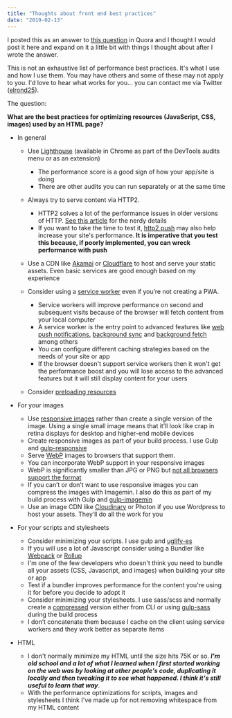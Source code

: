 ```yaml
---
title: "Thoughts about front end best practices"
date: "2019-02-13"
---
```


I posted this as an answer to [this question](https://www.quora.com/What-are-the-best-practices-for-optimizing-resources-JavaScript-CSS-images-used-by-an-HTML-page/) in Quora and I thought I would post it here and expand on it a little bit with things I thought about after I wrote the answer.

This is not an exhaustive list of performance best practices. It's what I use and how I use them. You may have others and some of these may not apply to you. I'd love to hear what works for you... you can contact me via Twitter ([elrond25](https://twitter.com/elrond25)).

The question:

**What are the best practices for optimizing resources (JavaScript, CSS, images) used by an HTML page?**

- In general
    
    - Use [Lighthouse](https://developers.google.com/web/tools/lighthouse/) (available in Chrome as part of the DevTools audits menu or as an extension)
        
        - The performance score is a good sign of how your app/site is doing
        - There are other audits you can run separately or at the same time
    - Always try to serve content via HTTP2.
        
        - HTTP2 solves a lot of the performance issues in older versions of HTTP. [See this article](https://medium.com/@factoryhr/http-2-the-difference-between-http-1-1-benefits-and-how-to-use-it-38094fa0e95b) for the nerdy details
        - If you want to take the time to test it, [http2 push](https://www.smashingmagazine.com/2017/04/guide-http2-server-push/) may also help increase your site's performance. **It is imperative that you test this because, if poorly implemented, you can wreck performance with push**
    - Use a CDN like [Akamai](https://www.akamai.com/) or [Cloudflare](https://www.cloudflare.com/) to host and serve your static assets. Even basic services are good enough based on my experience
    - Consider using a [service worker](https://developers.google.com/web/fundamentals/primers/service-workers/) even if you’re not creating a PWA.
        
        - Service workers will improve performance on second and subsequent visits because of the browser will fetch content from your local computer
        - A service worker is the entry point to advanced features like [web push notifications](https://web-push-book.gauntface.com/), [background sync](https://developers.google.com/web/updates/2015/12/background-sync) and [background fetch](https://developers.google.com/web/updates/2018/12/background-fetch) among others
        - You can configure different caching strategies based on the needs of your site or app
        - If the browser doesn't support service workers then it won't get the performance boost and you will lose access to the advanced features but it will still display content for your users
    - Consider [preloading resources](https://developers.google.com/web/updates/2016/03/link-rel-preload)
- For your images
    
    - Use [responsive images](https://developer.mozilla.org/en-US/docs/Learn/HTML/Multimedia_and_embedding/Responsive_images) rather than create a single version of the image. Using a single small image means that it’ll look like crap in retina displays for desktop and higher-end mobile devices
    - Create responsive images as part of your build process. I use Gulp and [gulp-responsive](https://www.npmjs.com/package/gulp-responsive)
    - Serve [WebP](https://developers.google.com/speed/webp/) images to browsers that support them.
    - You can incorporate WebP support in your responsive images
    - WebP is significantly smaller than JPG or PNG but [not all browsers support the format](https://caniuse.com/#search=webp)
    - If you can’t or don’t want to use responsive images you can compress the images with Imagemin. I also do this as part of my build process with Gulp and [gulp-imagemin](https://github.com/sindresorhus/gulp-imagemin)
    - Use an image CDN like [Cloudinary](https://cloudinary.com/) or Photon if you use Wordpress to host your assets. They’ll do all the work for you
- For your scripts and stylesheets
    
    - Consider minimizing your scripts. I use gulp and [uglify-es](https://www.npmjs.com/package/uglify-es)
    - If you will use a lot of Javascript consider using a Bundler like [Webpack](https://webpack.js.org/) or [Rollup](https://rollupjs.org/guide/en)
    - I'm one of the few developers who doesn't think you need to bundle all your assets (CSS, Javascript, and images) when building your site or app
    - Test if a bundler improves performance for the content you're using it for before you decide to adopt it
    - Consider minimizing your stylesheets. I use sass/scss and normally create a [compressed](https://web-design-weekly.com/2014/06/15/different-sass-output-styles/) version either from CLI or using [gulp-sass](https://www.npmjs.com/package/gulp-sass) during the build process
    - I don’t concatenate them because I cache on the client using service workers and they work better as separate items
- HTML
    
    - I don't normally minimize my HTML until the size hits 75K or so. **_I'm old school and a lot of what I learned when I first started working on the web was by looking at other people's code, duplicating it locally and then tweaking it to see what happened. I think it's still useful to learn that way_**.
    - With the performance optimizations for scripts, images and stylesheets I think I've made up for not removing whitespace from my HTML content
